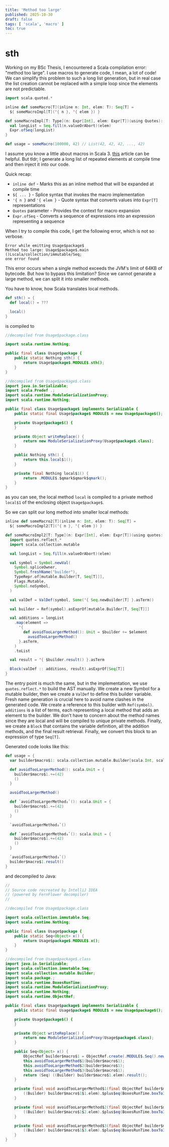 ```yaml
---
title: 'Method too large'
published: 2025-10-30
draft: false
tags: [ 'scala', 'macro' ]
toc: true
---
```


# sth

Working on my BSc Thesis, I encountered a Scala compilation error: "method too large".
I use macros to generate code, I mean, a lot of code! We can simplify this problem to such a long list generation, but
in real case the list creation cannot be replaced with a simple loop since the elements are not predictable.

```scala
import scala.quoted.*

inline def someMacro[T](inline n: Int, elem: T): Seq[T] =
  ${ someMacroImpl[T]('{ n }, '{ elem }) }

def someMacroImpl[T: Type](n: Expr[Int], elem: Expr[T])(using Quotes): Expr[Seq[T]] = {
  val longList = Seq.fill(n.valueOrAbort)(elem)
  Expr.ofSeq(longList)
}

def usage = someMacro(100000, 42) // List(42, 42, 42, ..., 42)
```

I assume you know a little about macros in Scala 3. [this](https://softwaremill.com/scala-3-macros-tips-and-tricks/)
article can be helpful. But tldr; I generate a long list of repeated elements at compile time and then inject it into
our code.

Quick recap:

- `inline def` - Marks this as an inline method that will be expanded at compile time
- `${ ... }` - Splice syntax that invokes the macro implementation
- `'{ n }` and `'{ elem }` - Quote syntax that converts values into `Expr[T]` representations
- `Quotes` parameter - Provides the context for macro expansion
- `Expr.ofSeq` - Converts a sequence of expressions into an expression representing a sequence

When I try to compile this code, I get the following error, which is not so verbose.

```text
Error while emitting Usage$package$
Method too large: Usage$package$.main ()Lscala/collection/immutable/Seq;
one error found
```

This error occurs when a single method exceeds the JVM's limit of 64KB of bytecode. But how to bypass this limitation?
Since we cannot genarate a large method, we can split it into smaller methods.

You have to know, how Scala translates local methods.

```scala
def sth() = {
  def local() = ???

  local()
}
```

is compiled to

```java
//decompiled from Usage$package.class

import scala.runtime.Nothing;

public final class Usage$package {
    public static Nothing sth() {
        return Usage$package$.MODULE$.sth();
    }
}

//decompiled from Usage$package$.class
import java.io.Serializable;
import scala.Predef .;
import scala.runtime.ModuleSerializationProxy;
import scala.runtime.Nothing;

public final class Usage$package$ implements Serializable {
    public static final Usage$package$ MODULE$ = new Usage$package$();

    private Usage$package$() {
    }

    private Object writeReplace() {
        return new ModuleSerializationProxy(Usage$package$.class);
    }

    public Nothing sth() {
        return this.local$1();
    }

    private final Nothing local$1() {
        return .MODULE$.$qmark$qmark$qmark();
    }
}
```

as you can see, the local method `local` is compiled to a private method `local$1` of the enclosing object
`Usage$package$`.

So we can split our long method into smaller local methods:

```scala
inline def someMacro2[T](inline n: Int, elem: T): Seq[T] =
  ${ someMacroImpl2[T]('{ n }, '{ elem }) }

def someMacroImpl2[T: Type](n: Expr[Int], elem: Expr[T])(using quotes: Quotes): Expr[Seq[T]] = {
  import quotes.reflect.*
  import scala.collection.mutable

  val longList = Seq.fill(n.valueOrAbort)(elem)

  val symbol = Symbol.newVal(
    Symbol.spliceOwner,
    Symbol.freshName("builder"),
    TypeRepr.of[mutable.Builder[T, Seq[T]]],
    Flags.Mutable,
    Symbol.noSymbol,
  )

  val valDef = ValDef(symbol, Some('{ Seq.newBuilder[T] }.asTerm))

  val builder = Ref(symbol).asExprOf[mutable.Builder[T, Seq[T]]]

  val additions = longList
    .map(element =>
      '{
        def avoidTooLargerMethod(): Unit = $builder += $element
          avoidTooLargerMethod()
      }.asTerm,
    )
    .toList

  val result = '{ $builder.result() }.asTerm

  Block(valDef :: additions, result).asExprOf[Seq[T]]
}
```

The entry point is much the same, but in the implementation, we use `quotes.reflect.*` to build the AST manually.
We create a new Symbol for a mutable builder, then we create a `ValDef` to define this builder variable.
Fresh name generation is crucial here to avoid name clashes in the generated code.
We create a reference to this builder with `Ref(symbol)`.
`additions` is a list of terms, each representing a local method that adds an element to the builder. We don't have to
concern about the method names since they are local and will be compiled to unique private methods.
Finally, we create a `Block` that contains the variable definition, all the addition methods, and the final result
retrieval. Finally, we convert this block to an expression of type `Seq[T]`.

Generated code looks like this:

```scala
def usage = {
  var builder$macro$1: scala.collection.mutable.Builder[scala.Int, scala.collection.immutable.Seq[scala.Int]] = scala.Seq.newBuilder[scala.Int]

  def avoidTooLargerMethod(): scala.Unit = {
    builder$macro$1.+=(42)
    ()
  }

  avoidTooLargerMethod()

  def `avoidTooLargerMethod₂`(): scala.Unit = {
    builder$macro$1.+=(42)
    ()
  }

  `avoidTooLargerMethod₂`()

  def `avoidTooLargerMethod₃`(): scala.Unit = {
    builder$macro$1.+=(42)
    ()
  }

  `avoidTooLargerMethod₃`()
  builder$macro$1.result()
}
```

and decompiled to Java:

```java
//
// Source code recreated by IntelliJ IDEA
// (powered by FernFlower decompiler)
//

//decompiled from Usage$package.class

import scala.collection.immutable.Seq;
import scala.runtime.Nothing;

public final class Usage$package {
    public static Seq<Object> x() {
        return Usage$package$.MODULE$.x();
    }
}

//decompiled from Usage$package$.class
import java.io.Serializable;
import scala.collection.immutable.Seq;
import scala.collection.mutable.Builder;
import scala.package.;
import scala.runtime.BoxesRunTime;
import scala.runtime.ModuleSerializationProxy;
import scala.runtime.Nothing;
import scala.runtime.ObjectRef;

public final class Usage$package$ implements Serializable {
    public static final Usage$package$ MODULE$ = new Usage$package$();

    private Usage$package$() {
    }

    private Object writeReplace() {
        return new ModuleSerializationProxy(Usage$package$.class);
    }

    public Seq<Object> x() {
        ObjectRef builder$macro$1 = ObjectRef.create(.MODULE$.Seq().newBuilder());
        this.avoidTooLargerMethod$1(builder$macro$1);
        this.avoidTooLargerMethod$2(builder$macro$1);
        this.avoidTooLargerMethod$3(builder$macro$1);
        return (Seq) ((Builder) builder$macro$1.elem).result();
    }

    private final void avoidTooLargerMethod$1(final ObjectRef builder$macro$1$1) {
        ((Builder) builder$macro$1$1.elem).$plus$eq(BoxesRunTime.boxToInteger(42));
    }

    private final void avoidTooLargerMethod$2(final ObjectRef builder$macro$1$2) {
        ((Builder) builder$macro$1$2.elem).$plus$eq(BoxesRunTime.boxToInteger(42));
    }

    private final void avoidTooLargerMethod$3(final ObjectRef builder$macro$1$3) {
        ((Builder) builder$macro$1$3.elem).$plus$eq(BoxesRunTime.boxToInteger(42));
    }
}
```